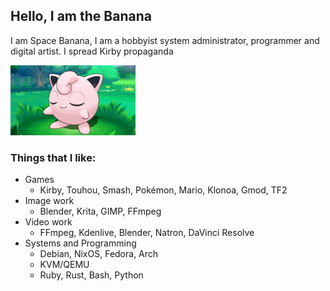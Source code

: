 ## Hello, I am the Banana
I am Space Banana, I am a hobbyist system administrator, programmer and digital artist. I spread Kirby propaganda

<img src="jigglypuff%202.png" width="200" />

### Things that I like:
- Games
  - Kirby, Touhou, Smash, Pokémon, Mario, Klonoa, Gmod, TF2
- Image work
  - Blender, Krita, GIMP, FFmpeg
- Video work
  - FFmpeg, Kdenlive, Blender, Natron, DaVinci Resolve
- Systems and Programming
  - Debian, NixOS, Fedora, Arch
  - KVM/QEMU
  - Ruby, Rust, Bash, Python
